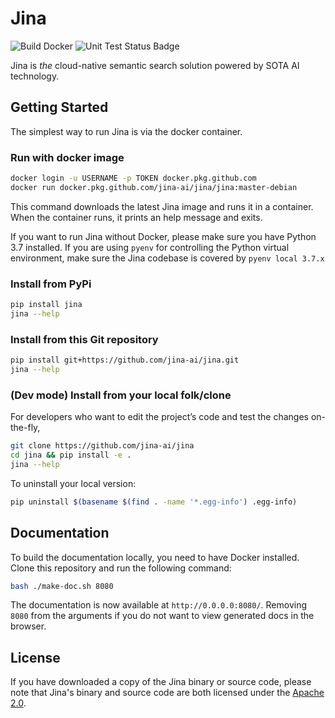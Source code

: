 # Jina

![Build Docker](https://github.com/jina-ai/jina/workflows/Build%20Docker/badge.svg?branch=master)
![Unit Test Status Badge](https://github.com/jina-ai/jina/workflows/Unit%20Test/badge.svg)

Jina is *the* cloud-native semantic search solution powered by SOTA AI technology.


## Getting Started

The simplest way to run Jina is via the docker container. 

### Run with docker image

```bash
docker login -u USERNAME -p TOKEN docker.pkg.github.com
docker run docker.pkg.github.com/jina-ai/jina/jina:master-debian
```

This command downloads the latest Jina image and runs it in a container. When the container runs, it prints an help message and exits.


If you want to run Jina without Docker, please make sure you have Python 3.7 installed. 
If you are using `pyenv` for controlling the Python virtual environment, make sure the Jina codebase is covered by `pyenv local 3.7.x`

### Install from PyPi
 
```bash
pip install jina
jina --help
```

### Install from this Git repository

```bash
pip install git+https://github.com/jina-ai/jina.git
jina --help
```

### (Dev mode) Install from your local folk/clone 

For developers who want to edit the project’s code and test the changes on-the-fly, 

```bash
git clone https://github.com/jina-ai/jina
cd jina && pip install -e .
jina --help
``` 

To uninstall your local version:

```bash
pip uninstall $(basename $(find . -name '*.egg-info') .egg-info)
```
  
  
## Documentation 

To build the documentation locally, you need to have Docker installed. Clone this repository and run the following command: 
```bash
bash ./make-doc.sh 8080
```

The documentation is now available at `http://0.0.0.0:8080/`.  Removing `8080` from the arguments if you do not want to view generated docs in the browser. 

## License

If you have downloaded a copy of the Jina binary or source code, please note that Jina's binary and source code are both licensed under the [Apache 2.0](LICENSE).
